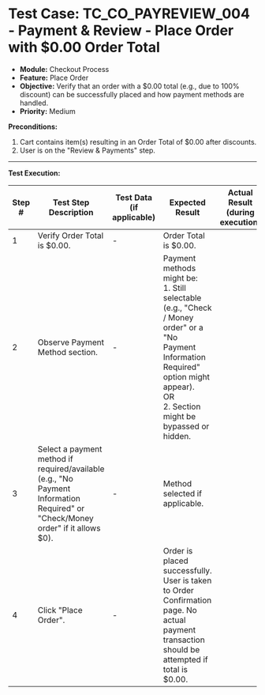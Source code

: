 # Test Case: TC_CO_PAYREVIEW_004 - Payment & Review - Place Order with $0.00 Order Total

* **Module:** Checkout Process
* **Feature:** Place Order
* **Objective:** Verify that an order with a $0.00 total (e.g., due to 100% discount) can be successfully placed and how payment methods are handled.
* **Priority:** Medium

**Preconditions:**
1.  Cart contains item(s) resulting in an Order Total of $0.00 after discounts.
2.  User is on the "Review & Payments" step.

---
**Test Execution:**

| Step # | Test Step Description                                                                 | Test Data (if applicable)                     | Expected Result                                                                                                                               | Actual Result (during execution) | Status (during execution) | Notes (during execution) |
|--------|---------------------------------------------------------------------------------------|-----------------------------------------------|-----------------------------------------------------------------------------------------------------------------------------------------------|----------------------------------|---------------------------|--------------------------|
| 1      | Verify Order Total is $0.00.                                                          | -                                             | Order Total is $0.00.                                                                                                                         |                                  |                           |                          |
| 2      | Observe Payment Method section.                                                       | -                                             | Payment methods might be: <br> 1. Still selectable (e.g., "Check / Money order" or a "No Payment Information Required" option might appear). <br> OR <br> 2. Section might be bypassed or hidden. |                                  |                           |                          |
| 3      | Select a payment method if required/available (e.g., "No Payment Information Required" or "Check/Money order" if it allows $0). | -                                             | Method selected if applicable.                                                                                                                |                                  |                           |                          |
| 4      | Click "Place Order".                                                                  | -                                             | Order is placed successfully. User is taken to Order Confirmation page. No actual payment transaction should be attempted if total is $0.00.     |                                  |                           |                          |
